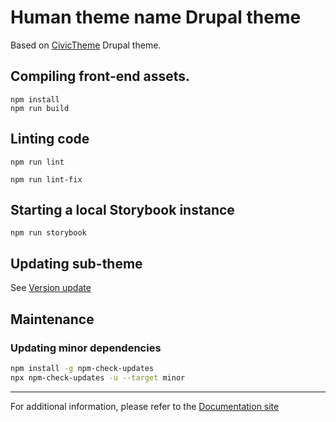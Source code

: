 # Human theme name Drupal theme

Based on [CivicTheme](https://www.drupal.org/project/civictheme) Drupal theme.

## Compiling front-end assets.

    npm install
    npm run build

## Linting code

    npm run lint

    npm run lint-fix

## Starting a local Storybook instance

    npm run storybook

## Updating sub-theme

See [Version update](https://docs.civictheme.io/drupal-theme/version-update)

## Maintenance

### Updating minor dependencies

```bash
npm install -g npm-check-updates
npx npm-check-updates -u --target minor
```

---

For additional information, please refer to
the [Documentation site](https://docs.civictheme.io/drupal-theme)
